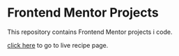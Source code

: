 # Frontend Mentor Projects

This repository contains Frontend Mentor projects i code.

[click here](https://moon361.github.io/frontend-mentor-projects/recipe%20page/) to go to live recipe page.
